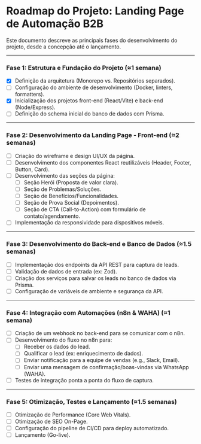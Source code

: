 # Roadmap do Projeto: Landing Page de Automação B2B

Este documento descreve as principais fases do desenvolvimento do projeto, desde a concepção até o lançamento.

---

### Fase 1: Estrutura e Fundação do Projeto (≈1 semana)

- [x] Definição da arquitetura (Monorepo vs. Repositórios separados).
- [ ] Configuração do ambiente de desenvolvimento (Docker, linters, formatters).
- [x] Inicialização dos projetos front-end (React/Vite) e back-end (Node/Express).
- [ ] Definição do schema inicial do banco de dados com Prisma.

---

### Fase 2: Desenvolvimento da Landing Page - Front-end (≈2 semanas)

- [ ] Criação do wireframe e design UI/UX da página.
- [ ] Desenvolvimento dos componentes React reutilizáveis (Header, Footer, Button, Card).
- [ ] Desenvolvimento das seções da página:
  - [ ] Seção Herói (Proposta de valor clara).
  - [ ] Seção de Problemas/Soluções.
  - [ ] Seção de Benefícios/Funcionalidades.
  - [ ] Seção de Prova Social (Depoimentos).
  - [ ] Seção de CTA (Call-to-Action) com formulário de contato/agendamento.
- [ ] Implementação da responsividade para dispositivos móveis.

---

### Fase 3: Desenvolvimento do Back-end e Banco de Dados (≈1.5 semanas)

- [ ] Implementação dos endpoints da API REST para captura de leads.
- [ ] Validação de dados de entrada (ex: Zod).
- [ ] Criação dos serviços para salvar os leads no banco de dados via Prisma.
- [ ] Configuração de variáveis de ambiente e segurança da API.

---

### Fase 4: Integração com Automações (n8n & WAHA) (≈1 semana)

- [ ] Criação de um webhook no back-end para se comunicar com o n8n.
- [ ] Desenvolvimento do fluxo no n8n para:
  - [ ] Receber os dados do lead.
  - [ ] Qualificar o lead (ex: enriquecimento de dados).
  - [ ] Enviar notificação para a equipe de vendas (e.g., Slack, Email).
  - [ ] Enviar uma mensagem de confirmação/boas-vindas via WhatsApp (WAHA).
- [ ] Testes de integração ponta a ponta do fluxo de captura.

---

### Fase 5: Otimização, Testes e Lançamento (≈1.5 semanas)

- [ ] Otimização de Performance (Core Web Vitals).
- [ ] Otimização de SEO On-Page.
- [ ] Configuração do pipeline de CI/CD para deploy automatizado.
- [ ] Lançamento (Go-live).
